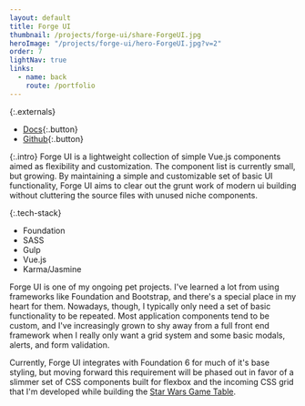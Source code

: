 ```yaml
---
layout: default
title: Forge UI
thumbnail: /projects/forge-ui/share-ForgeUI.jpg
heroImage: "/projects/forge-ui/hero-ForgeUI.jpg?v=2"
order: 7
lightNav: true
links:
  - name: back
    route: /portfolio
---
```

{:.externals}
 - [Docs](http://sstadt.github.io/forge-ui/){:.button}
 - [Github](https://github.com/sstadt/forge-ui){:.button}

{:.intro}
Forge UI is a lightweight collection of simple Vue.js components aimed as flexibility and customization. The component list is currently small, but growing. By maintaining a simple and customizable set of basic UI functionality, Forge UI aims to clear out the grunt work of modern ui building without cluttering the source files with unused niche components.

{:.tech-stack}
 - Foundation
 - SASS
 - Gulp
 - Vue.js
 - Karma/Jasmine

Forge UI is one of my ongoing pet projects. I've learned a lot from using frameworks like Foundation and Bootstrap, and there's a special place in my heart for them. Nowadays, though, I typically only need a set of basic functionality to be repeated. Most application components tend to be custom, and I've increasingly grown to shy away from a full front end framework when I really only want a grid system and some basic modals, alerts, and form validation.

Currently, Forge UI integrates with Foundation 6 for much of it's base styling, but moving forward this requirement will be phased out in favor of a slimmer set of CSS components built for flexbox and the incoming CSS grid that I'm developed while building the [Star Wars Game Table](/portfolio/game-table).
